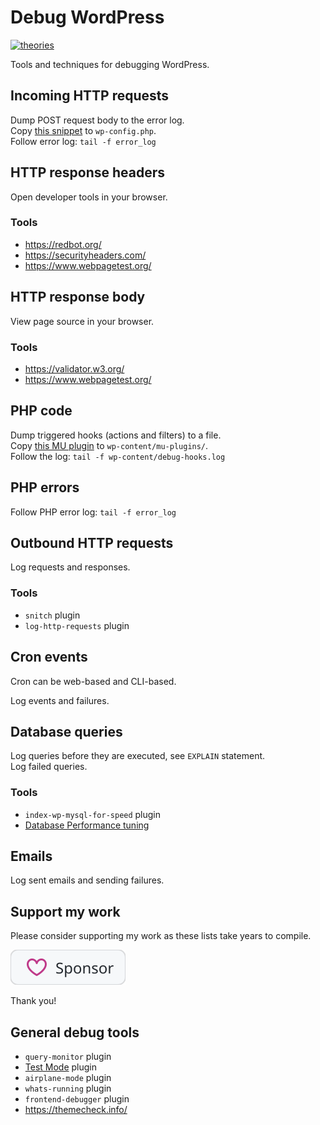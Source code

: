 # Debug WordPress

[![theories](https://img.shields.io/badge/more-theories-purple)](https://github.com/stars/szepeviktor/lists/theory)

Tools and techniques for debugging WordPress.

## Incoming HTTP requests

Dump POST request body to the error log.  
Copy [this snippet][debug-post-requests] to `wp-config.php`.  
Follow error log: `tail -f error_log`

## HTTP response headers

Open developer tools in your browser.

### Tools

- https://redbot.org/
- https://securityheaders.com/
- https://www.webpagetest.org/

## HTTP response body

View page source in your browser.

### Tools

- https://validator.w3.org/
- https://www.webpagetest.org/

## PHP code

Dump triggered hooks (actions and filters) to a file.  
Copy [this MU plugin][debug-hooks] to `wp-content/mu-plugins/`.  
Follow the log: `tail -f wp-content/debug-hooks.log`

## PHP errors

Follow PHP error log: `tail -f error_log`

## Outbound HTTP requests

Log requests and responses.

### Tools

- `snitch` plugin
- `log-http-requests` plugin

## Cron events

Cron can be web-based and CLI-based.

Log events and failures.

## Database queries

Log queries before they are executed, see `EXPLAIN` statement.  
Log failed queries.

### Tools

- `index-wp-mysql-for-speed` plugin
- [Database Performance tuning][db-performance]

## Emails

Log sent emails and sending failures.

## Support my work

Please consider supporting my work as these lists take years to compile.

[![Sponsor][sponsor-button]][sponsors-page]

Thank you!

## General debug tools

- `query-monitor` plugin
- [Test Mode](https://github.com/szepeviktor/test-mode) plugin
- `airplane-mode` plugin
- `whats-running` plugin
- `frontend-debugger` plugin
- https://themecheck.info/

[debug-post-requests]: https://github.com/szepeviktor/wordpress-website-lifecycle/blob/master/debug/debug-post-requests.php
[debug-hooks]: https://github.com/szepeviktor/wordpress-website-lifecycle/blob/master/debug/debug-hooks.php
[sponsor-button]: https://github.com/szepeviktor/.github/raw/master/.github/assets/github-like-sponsor-button.svg
[sponsors-page]: https://github.com/sponsors/szepeviktor
[db-performance]: https://github.com/szepeviktor/debian-server-tools/blob/master/mysql/SQL-Performance.md
